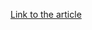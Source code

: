 [Link to the article](https://thehackernews.com/2025/02/three-password-cracking-techniques-and.html)
